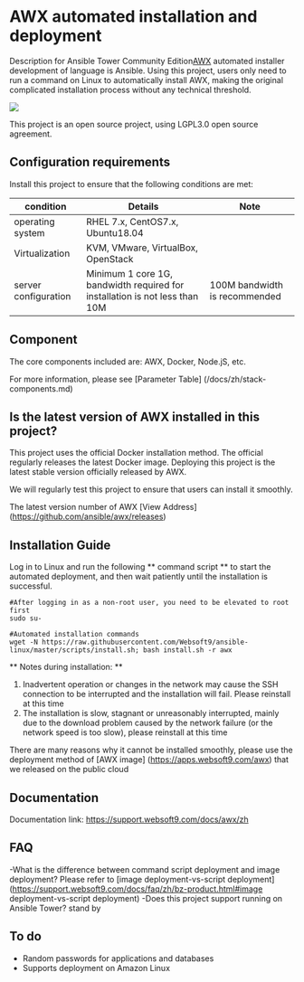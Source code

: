 # AWX automated installation and deployment

Description for Ansible Tower Community Edition[AWX](https://github.com/ansible/awx) automated installer development of language is Ansible. Using this project, users only need to run a command on Linux to automatically install AWX, making the original complicated installation process without any technical threshold. 

![](https://libs.websoft9.com/Websoft9/DocsPicture/en/awx/awxui-websoft9.png)

This project is an open source project, using LGPL3.0 open source agreement.

## Configuration requirements

Install this project to ensure that the following conditions are met:

| condition       | Details       | Note  |
| ------------ | ------------ | ----- |
| operating system       | RHEL 7.x, CentOS7.x, Ubuntu18.04      |    |
| Virtualization|  KVM, VMware, VirtualBox, OpenStack |  |
| server configuration | Minimum 1 core 1G, bandwidth required for installation is not less than 10M |  100M bandwidth is recommended|

## Component

The core components included are: AWX, Docker, Node.jS, etc.

For more information, please see [Parameter Table] (/docs/zh/stack-components.md)

## Is the latest version of AWX installed in this project?

This project uses the official Docker installation method. The official regularly releases the latest Docker image. Deploying this project is the latest stable version officially released by AWX.

We will regularly test this project to ensure that users can install it smoothly.  

The latest version number of AWX [View Address] (https://github.com/ansible/awx/releases)

## Installation Guide

Log in to Linux and run the following ** command script ** to start the automated deployment, and then wait patiently until the installation is successful.

```
#After logging in as a non-root user, you need to be elevated to root first
sudo su-

#Automated installation commands
wget -N https://raw.githubusercontent.com/Websoft9/ansible-linux/master/scripts/install.sh; bash install.sh -r awx

```

** Notes during installation: **   

1. Inadvertent operation or changes in the network may cause the SSH connection to be interrupted and the installation will fail. Please reinstall at this time
2. The installation is slow, stagnant or unreasonably interrupted, mainly due to the download problem caused by the network failure (or the network speed is too slow), please reinstall at this time

There are many reasons why it cannot be installed smoothly, please use the deployment method of [AWX image] (https://apps.websoft9.com/awx) that we released on the public cloud


## Documentation

Documentation link: https://support.websoft9.com/docs/awx/zh

## FAQ

-What is the difference between command script deployment and image deployment? Please refer to [image deployment-vs-script deployment] (https://support.websoft9.com/docs/faq/zh/bz-product.html#image deployment-vs-script deployment)
-Does this project support running on Ansible Tower? stand by

## To do

* Random passwords for applications and databases
* Supports deployment on Amazon Linux
